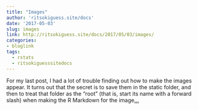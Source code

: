 ```yaml
---
title: "Images"
author: 'ritsokiguess.site/docs'
date: '2017-05-03'
slug: images
link: http://ritsokiguess.site/docs/2017/05/03/images/
categories:
- bloglink
tags:
  - rstats
  - ritsokiguesssitedocs
---
```


For my last post, I had a lot of trouble finding out how to make the images appear. It turns out that the secret is to save them in the static folder, and then to treat that folder as the “root” (that is, start its name with a forward slash) when making the R Markdown for the image[... <i class="fas fa-external-link-alt"></i>](http://ritsokiguess.site/docs/2017/05/03/images/)


